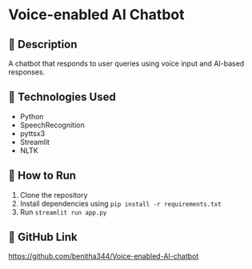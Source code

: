 # Voice-enabled AI Chatbot

## 🔹 Description
A chatbot that responds to user queries using voice input and AI-based responses.

## 🔧 Technologies Used
- Python
- SpeechRecognition
- pyttsx3
- Streamlit
- NLTK

## 🚀 How to Run
1. Clone the repository
2. Install dependencies using `pip install -r requirements.txt`
3. Run `streamlit run app.py`

## 🔗 GitHub Link
https://github.com/benitha344/Voice-enabled-AI-chatbot
